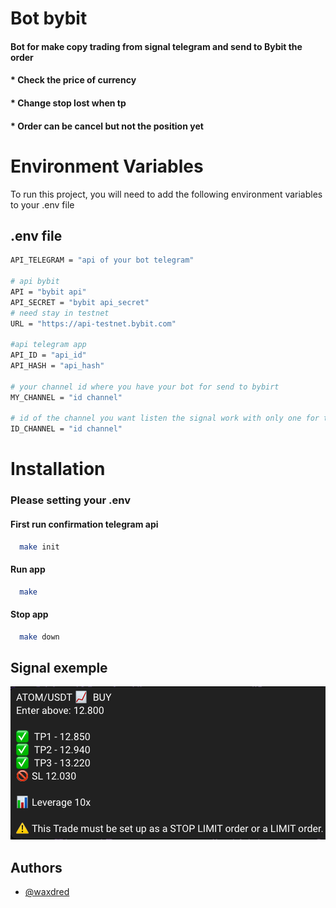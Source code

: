 
# Bot bybit

#### Bot for make copy trading from signal telegram and send to Bybit the order
#### * Check the price of currency
#### * Change stop lost when tp
#### * Order can be cancel but not the position yet

# Environment Variables

To run this project, you will need to add the following environment variables to your .env file

## .env file
```bash
API_TELEGRAM = "api of your bot telegram"

# api bybit
API = "bybit api"
API_SECRET = "bybit api_secret"
# need stay in testnet 
URL = "https://api-testnet.bybit.com"

#api telegram app
API_ID = "api_id"
API_HASH = "api_hash"

# your channel id where you have your bot for send to bybirt
MY_CHANNEL = "id channel"

# id of the channel you want listen the signal work with only one for the moment
ID_CHANNEL = "id channel"
```

# Installation 

### Please setting your .env
#### First run confirmation telegram api 
```bash
  make init
```

#### Run app
```bash
  make
```

#### Stop app
```bash
  make down
```
## Signal exemple

![Screenshot](asset/signal.png)

## Authors

- [@waxdred](https://www.github.com/waxdred)

